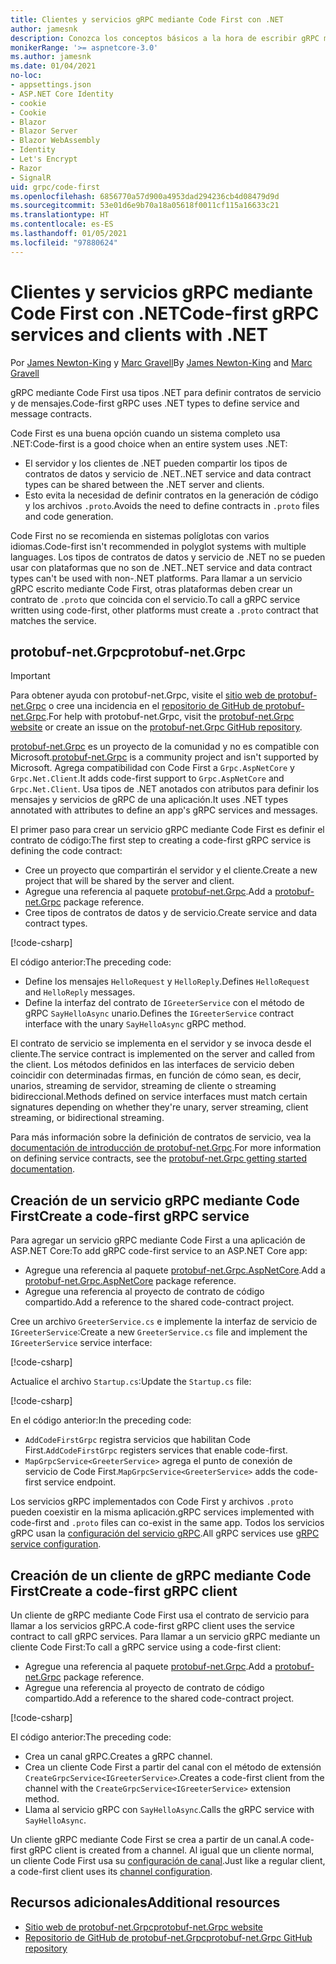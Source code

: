 ```yaml
---
title: Clientes y servicios gRPC mediante Code First con .NET
author: jamesnk
description: Conozca los conceptos básicos a la hora de escribir gRPC mediante Code First con .NET.
monikerRange: '>= aspnetcore-3.0'
ms.author: jamesnk
ms.date: 01/04/2021
no-loc:
- appsettings.json
- ASP.NET Core Identity
- cookie
- Cookie
- Blazor
- Blazor Server
- Blazor WebAssembly
- Identity
- Let's Encrypt
- Razor
- SignalR
uid: grpc/code-first
ms.openlocfilehash: 6856770a57d900a4953dad294236cb4d08479d9d
ms.sourcegitcommit: 53e01d6e9b70a18a05618f0011cf115a16633c21
ms.translationtype: HT
ms.contentlocale: es-ES
ms.lasthandoff: 01/05/2021
ms.locfileid: "97880624"
---
```

# <a name="code-first-grpc-services-and-clients-with-net"></a><span data-ttu-id="b61da-103">Clientes y servicios gRPC mediante Code First con .NET</span><span class="sxs-lookup"><span data-stu-id="b61da-103">Code-first gRPC services and clients with .NET</span></span>

<span data-ttu-id="b61da-104">Por [James Newton-King](https://twitter.com/jamesnk) y [Marc Gravell](https://twitter.com/marcgravell)</span><span class="sxs-lookup"><span data-stu-id="b61da-104">By [James Newton-King](https://twitter.com/jamesnk) and [Marc Gravell](https://twitter.com/marcgravell)</span></span>

<span data-ttu-id="b61da-105">gRPC mediante Code First usa tipos .NET para definir contratos de servicio y de mensajes.</span><span class="sxs-lookup"><span data-stu-id="b61da-105">Code-first gRPC uses .NET types to define service and message contracts.</span></span>

<span data-ttu-id="b61da-106">Code First es una buena opción cuando un sistema completo usa .NET:</span><span class="sxs-lookup"><span data-stu-id="b61da-106">Code-first is a good choice when an entire system uses .NET:</span></span>

* <span data-ttu-id="b61da-107">El servidor y los clientes de .NET pueden compartir los tipos de contratos de datos y servicio de .NET.</span><span class="sxs-lookup"><span data-stu-id="b61da-107">.NET service and data contract types can be shared between the .NET server and clients.</span></span>
* <span data-ttu-id="b61da-108">Esto evita la necesidad de definir contratos en la generación de código y los archivos `.proto`.</span><span class="sxs-lookup"><span data-stu-id="b61da-108">Avoids the need to define contracts in `.proto` files and code generation.</span></span>

<span data-ttu-id="b61da-109">Code First no se recomienda en sistemas políglotas con varios idiomas.</span><span class="sxs-lookup"><span data-stu-id="b61da-109">Code-first isn't recommended in polyglot systems with multiple languages.</span></span> <span data-ttu-id="b61da-110">Los tipos de contratos de datos y servicio de .NET no se pueden usar con plataformas que no son de .NET.</span><span class="sxs-lookup"><span data-stu-id="b61da-110">.NET service and data contract types can't be used with non-.NET platforms.</span></span> <span data-ttu-id="b61da-111">Para llamar a un servicio gRPC escrito mediante Code First, otras plataformas deben crear un contrato de `.proto` que coincida con el servicio.</span><span class="sxs-lookup"><span data-stu-id="b61da-111">To call a gRPC service written using code-first, other platforms must create a `.proto` contract that matches the service.</span></span>

## <a name="protobuf-netgrpc"></a><span data-ttu-id="b61da-112">protobuf-net.Grpc</span><span class="sxs-lookup"><span data-stu-id="b61da-112">protobuf-net.Grpc</span></span>

> [!IMPORTANT]
> <span data-ttu-id="b61da-113">Para obtener ayuda con protobuf-net.Grpc, visite el [sitio web de protobuf-net.Grpc](https://protobuf-net.github.io/protobuf-net.Grpc/) o cree una incidencia en el [repositorio de GitHub de protobuf-net.Grpc](https://github.com/protobuf-net/protobuf-net.Grpc).</span><span class="sxs-lookup"><span data-stu-id="b61da-113">For help with protobuf-net.Grpc, visit the [protobuf-net.Grpc website](https://protobuf-net.github.io/protobuf-net.Grpc/) or create an issue on the [protobuf-net.Grpc GitHub repository](https://github.com/protobuf-net/protobuf-net.Grpc).</span></span>

<span data-ttu-id="b61da-114">[protobuf-net.Grpc](https://protobuf-net.github.io/protobuf-net.Grpc/) es un proyecto de la comunidad y no es compatible con Microsoft.</span><span class="sxs-lookup"><span data-stu-id="b61da-114">[protobuf-net.Grpc](https://protobuf-net.github.io/protobuf-net.Grpc/) is a community project and isn't supported by Microsoft.</span></span> <span data-ttu-id="b61da-115">Agrega compatibilidad con Code First a `Grpc.AspNetCore` y `Grpc.Net.Client`.</span><span class="sxs-lookup"><span data-stu-id="b61da-115">It adds code-first support to `Grpc.AspNetCore` and `Grpc.Net.Client`.</span></span> <span data-ttu-id="b61da-116">Usa tipos de .NET anotados con atributos para definir los mensajes y servicios de gRPC de una aplicación.</span><span class="sxs-lookup"><span data-stu-id="b61da-116">It uses .NET types annotated with attributes to define an app's gRPC services and messages.</span></span>

<span data-ttu-id="b61da-117">El primer paso para crear un servicio gRPC mediante Code First es definir el contrato de código:</span><span class="sxs-lookup"><span data-stu-id="b61da-117">The first step to creating a code-first gRPC service is defining the code contract:</span></span>

* <span data-ttu-id="b61da-118">Cree un proyecto que compartirán el servidor y el cliente.</span><span class="sxs-lookup"><span data-stu-id="b61da-118">Create a new project that will be shared by the server and client.</span></span>
* <span data-ttu-id="b61da-119">Agregue una referencia al paquete [protobuf-net.Grpc](https://www.nuget.org/packages/protobuf-net.Grpc).</span><span class="sxs-lookup"><span data-stu-id="b61da-119">Add a [protobuf-net.Grpc](https://www.nuget.org/packages/protobuf-net.Grpc) package reference.</span></span>
* <span data-ttu-id="b61da-120">Cree tipos de contratos de datos y de servicio.</span><span class="sxs-lookup"><span data-stu-id="b61da-120">Create service and data contract types.</span></span>

[!code-csharp[](code-first/Contracts.cs)]

<span data-ttu-id="b61da-121">El código anterior:</span><span class="sxs-lookup"><span data-stu-id="b61da-121">The preceding code:</span></span>

* <span data-ttu-id="b61da-122">Define los mensajes `HelloRequest` y `HelloReply`.</span><span class="sxs-lookup"><span data-stu-id="b61da-122">Defines `HelloRequest` and `HelloReply` messages.</span></span>
* <span data-ttu-id="b61da-123">Define la interfaz del contrato de `IGreeterService` con el método de gRPC `SayHelloAsync` unario.</span><span class="sxs-lookup"><span data-stu-id="b61da-123">Defines the `IGreeterService` contract interface with the unary `SayHelloAsync` gRPC method.</span></span>

<span data-ttu-id="b61da-124">El contrato de servicio se implementa en el servidor y se invoca desde el cliente.</span><span class="sxs-lookup"><span data-stu-id="b61da-124">The service contract is implemented on the server and called from the client.</span></span> <span data-ttu-id="b61da-125">Los métodos definidos en las interfaces de servicio deben coincidir con determinadas firmas, en función de cómo sean, es decir, unarios, streaming de servidor, streaming de cliente o streaming bidireccional.</span><span class="sxs-lookup"><span data-stu-id="b61da-125">Methods defined on service interfaces must match certain signatures depending on whether they're unary, server streaming, client streaming, or bidirectional streaming.</span></span>

<span data-ttu-id="b61da-126">Para más información sobre la definición de contratos de servicio, vea la [documentación de introducción de protobuf-net.Grpc](https://protobuf-net.github.io/protobuf-net.Grpc/gettingstarted).</span><span class="sxs-lookup"><span data-stu-id="b61da-126">For more information on defining service contracts, see the [protobuf-net.Grpc getting started documentation](https://protobuf-net.github.io/protobuf-net.Grpc/gettingstarted).</span></span>

## <a name="create-a-code-first-grpc-service"></a><span data-ttu-id="b61da-127">Creación de un servicio gRPC mediante Code First</span><span class="sxs-lookup"><span data-stu-id="b61da-127">Create a code-first gRPC service</span></span>

<span data-ttu-id="b61da-128">Para agregar un servicio gRPC mediante Code First a una aplicación de ASP.NET Core:</span><span class="sxs-lookup"><span data-stu-id="b61da-128">To add gRPC code-first service to an ASP.NET Core app:</span></span>

* <span data-ttu-id="b61da-129">Agregue una referencia al paquete [protobuf-net.Grpc.AspNetCore](https://www.nuget.org/packages/protobuf-net.Grpc.AspNetCore).</span><span class="sxs-lookup"><span data-stu-id="b61da-129">Add a [protobuf-net.Grpc.AspNetCore](https://www.nuget.org/packages/protobuf-net.Grpc.AspNetCore) package reference.</span></span>
* <span data-ttu-id="b61da-130">Agregue una referencia al proyecto de contrato de código compartido.</span><span class="sxs-lookup"><span data-stu-id="b61da-130">Add a reference to the shared code-contract project.</span></span>

<span data-ttu-id="b61da-131">Cree un archivo `GreeterService.cs` e implemente la interfaz de servicio de `IGreeterService`:</span><span class="sxs-lookup"><span data-stu-id="b61da-131">Create a new `GreeterService.cs` file and implement the `IGreeterService` service interface:</span></span>

[!code-csharp[](code-first/GreeterService.cs?highlight=1)]

<span data-ttu-id="b61da-132">Actualice el archivo `Startup.cs`:</span><span class="sxs-lookup"><span data-stu-id="b61da-132">Update the `Startup.cs` file:</span></span>

[!code-csharp[](code-first/Startup.cs?highlight=3,17)]

<span data-ttu-id="b61da-133">En el código anterior:</span><span class="sxs-lookup"><span data-stu-id="b61da-133">In the preceding code:</span></span>

* <span data-ttu-id="b61da-134">`AddCodeFirstGrpc` registra servicios que habilitan Code First.</span><span class="sxs-lookup"><span data-stu-id="b61da-134">`AddCodeFirstGrpc` registers services that enable code-first.</span></span>
* <span data-ttu-id="b61da-135">`MapGrpcService<GreeterService>` agrega el punto de conexión de servicio de Code First.</span><span class="sxs-lookup"><span data-stu-id="b61da-135">`MapGrpcService<GreeterService>` adds the code-first service endpoint.</span></span>

<span data-ttu-id="b61da-136">Los servicios gRPC implementados con Code First y archivos `.proto` pueden coexistir en la misma aplicación.</span><span class="sxs-lookup"><span data-stu-id="b61da-136">gRPC services implemented with code-first and `.proto` files can co-exist in the same app.</span></span> <span data-ttu-id="b61da-137">Todos los servicios gRPC usan la [configuración del servicio gRPC](xref:grpc/configuration#configure-services-options).</span><span class="sxs-lookup"><span data-stu-id="b61da-137">All gRPC services use [gRPC service configuration](xref:grpc/configuration#configure-services-options).</span></span>

## <a name="create-a-code-first-grpc-client"></a><span data-ttu-id="b61da-138">Creación de un cliente de gRPC mediante Code First</span><span class="sxs-lookup"><span data-stu-id="b61da-138">Create a code-first gRPC client</span></span>

<span data-ttu-id="b61da-139">Un cliente de gRPC mediante Code First usa el contrato de servicio para llamar a los servicios gRPC.</span><span class="sxs-lookup"><span data-stu-id="b61da-139">A code-first gRPC client uses the service contract to call gRPC services.</span></span> <span data-ttu-id="b61da-140">Para llamar a un servicio gRPC mediante un cliente Code First:</span><span class="sxs-lookup"><span data-stu-id="b61da-140">To call a gRPC service using a code-first client:</span></span>

* <span data-ttu-id="b61da-141">Agregue una referencia al paquete [protobuf-net.Grpc](https://www.nuget.org/packages/protobuf-net.Grpc).</span><span class="sxs-lookup"><span data-stu-id="b61da-141">Add a [protobuf-net.Grpc](https://www.nuget.org/packages/protobuf-net.Grpc) package reference.</span></span>
* <span data-ttu-id="b61da-142">Agregue una referencia al proyecto de contrato de código compartido.</span><span class="sxs-lookup"><span data-stu-id="b61da-142">Add a reference to the shared code-contract project.</span></span>

[!code-csharp[](code-first/Program.cs?highlight=2,4-5)]

<span data-ttu-id="b61da-143">El código anterior:</span><span class="sxs-lookup"><span data-stu-id="b61da-143">The preceding code:</span></span>

* <span data-ttu-id="b61da-144">Crea un canal gRPC.</span><span class="sxs-lookup"><span data-stu-id="b61da-144">Creates a gRPC channel.</span></span>
* <span data-ttu-id="b61da-145">Crea un cliente Code First a partir del canal con el método de extensión `CreateGrpcService<IGreeterService>`.</span><span class="sxs-lookup"><span data-stu-id="b61da-145">Creates a code-first client from the channel with the `CreateGrpcService<IGreeterService>` extension method.</span></span>
* <span data-ttu-id="b61da-146">Llama al servicio gRPC con `SayHelloAsync`.</span><span class="sxs-lookup"><span data-stu-id="b61da-146">Calls the gRPC service with `SayHelloAsync`.</span></span>

<span data-ttu-id="b61da-147">Un cliente gRPC mediante Code First se crea a partir de un canal.</span><span class="sxs-lookup"><span data-stu-id="b61da-147">A code-first gRPC client is created from a channel.</span></span> <span data-ttu-id="b61da-148">Al igual que un cliente normal, un cliente Code First usa su [configuración de canal](xref:grpc/configuration#configure-client-options).</span><span class="sxs-lookup"><span data-stu-id="b61da-148">Just like a regular client, a code-first client uses its [channel configuration](xref:grpc/configuration#configure-client-options).</span></span>

## <a name="additional-resources"></a><span data-ttu-id="b61da-149">Recursos adicionales</span><span class="sxs-lookup"><span data-stu-id="b61da-149">Additional resources</span></span>

* [<span data-ttu-id="b61da-150">Sitio web de protobuf-net.Grpc</span><span class="sxs-lookup"><span data-stu-id="b61da-150">protobuf-net.Grpc website</span></span>](https://protobuf-net.github.io/protobuf-net.Grpc/)
* [<span data-ttu-id="b61da-151">Repositorio de GitHub de protobuf-net.Grpc</span><span class="sxs-lookup"><span data-stu-id="b61da-151">protobuf-net.Grpc GitHub repository</span></span>](https://github.com/protobuf-net/protobuf-net.Grpc)
